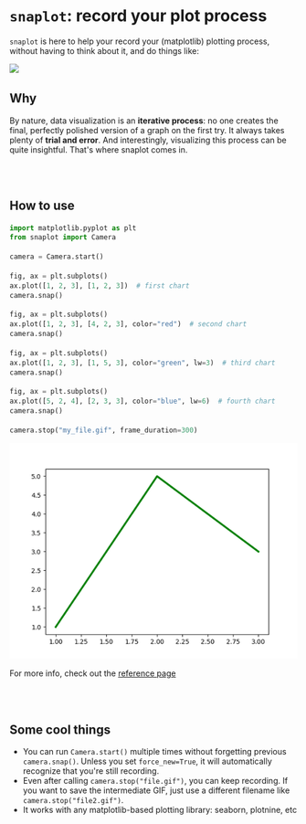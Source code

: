 # `snaplot`: record your plot process

`snaplot` is here to help your record your (matplotlib) plotting process, without having to think about it, and do things like:

![](docs/example.gif)

## Why

By nature, data visualization is an **iterative process**: no one creates the final, perfectly polished version of a graph on the first try. It always takes plenty of **trial and error**. And interestingly, visualizing this process can be quite insightful. That's where snaplot comes in.

<br><br>

## How to use

```python
import matplotlib.pyplot as plt
from snaplot import Camera

camera = Camera.start()

fig, ax = plt.subplots()
ax.plot([1, 2, 3], [1, 2, 3])  # first chart
camera.snap()

fig, ax = plt.subplots()
ax.plot([1, 2, 3], [4, 2, 3], color="red")  # second chart
camera.snap()

fig, ax = plt.subplots()
ax.plot([1, 2, 3], [1, 5, 3], color="green", lw=3)  # third chart
camera.snap()

fig, ax = plt.subplots()
ax.plot([5, 2, 4], [2, 3, 3], color="blue", lw=6)  # fourth chart
camera.snap()

camera.stop("my_file.gif", frame_duration=300)
```

![](docs/my_file.gif)

For more info, check out the [reference page](https://y-sunflower.github.io/snaplot/camera/)

<br><br>

## Some cool things

- You can run `Camera.start()` multiple times without forgetting previous `camera.snap()`. Unless you set `force_new=True`, it will automatically recognize that you're still recording.
- Even after calling `camera.stop("file.gif")`, you can keep recording. If you want to save the intermediate GIF, just use a different filename like `camera.stop("file2.gif")`.
- It works with any matplotlib-based plotting library: seaborn, plotnine, etc
